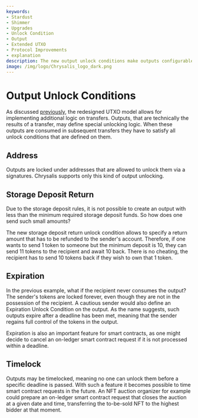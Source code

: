 ```yaml
---
keywords:
- Stardust
- Shimmer
- Upgrades
- Unlock Condition
- Output
- Extended UTXO
- Protocol Improvements
- explanation
description: The new output unlock conditions make outputs configurable for conditional transfers.
image: /img/logo/Chrysalis_logo_dark.png
---
```


# Output Unlock Conditions

As discussed [previously](/docs/explanations/what_is_stardust/rethink_utxo.md), the redesigned UTXO model allows for
implementing additional logic on transfers. Outputs, that are technically the results of a transfer, may define special
unlocking logic. When these outputs are consumed in subsequent transfers they have to satisfy all unlock conditions that
are defined on them.

## Address

Outputs are locked under addresses that are allowed to unlock them via a signatures. Chrysalis supports only this kind
of output unlocking.

## Storage Deposit Return

Due to the storage deposit rules, it is not possible to create an output with less than the minimum required storage
deposit funds. So how does one send such small amounts?

The new storage deposit return unlock condition allows to specify a return amount that has to be refunded to the
sender's account. Therefore, if one wants to send 1 token to someone but the minimum deposit is 10, they can send 11 tokens
to the recipient and await 10 back. There is no cheating, the recipient has to send 10 tokens back if they wish to own
that 1 token.

## Expiration

In the previous example, what if the recipient never consumes the output? The sender's tokens are locked forever, even
though they are not in the possession of the recipient. A cautious sender would also define an Expiration Unlock Condition
on the output. As the name suggests, such outputs expire after a deadline has been met, meaning that the sender regains
full control of the tokens in the output.

Expiration is also an important feature for smart contracts, as one might decide to cancel an on-ledger smart contract
request if it is not processed within a deadline.

## Timelock

Outputs may be timelocked, meaning no one can unlock them before a specific deadline is passed. With such a feature it
becomes possible to time smart contract requests in the future. An NFT auction organizer for example could prepare an
on-ledger smart contract request that closes the auction at a given date and time, transferring the to-be-sold NFT to
the highest bidder at that moment.
